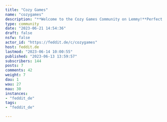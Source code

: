 ```yaml
---
title: "Cozy Games" 
name: "cozygames"
description: "**Welcome to the Cozy Games Community on Lemmy!**Perfect for those who love to unwind in a safe space with games that are cozy and stuffed with wholesomeness. Cute, fluffy and pillows very welcome!Share your serene adventures, your adorably quirky characters, or get the latest news and reviews about video games from the cozy corner of the gaming world.*Grab your Switches, PCs, iPads, Smartphones and Steam accounts and let the real-world stress melt away.****Feeling lost? Here are some other gaming communities across Lemmy:- [Patient Gamers](/c/patientgamers@lemmy.ml)- [Gaming](/c/gaming@beehaw.org)- [Automation Games](/c/automation_games@feddit.de)- [Adventure Games](/c/adventuregames@lemm.ee)- [Life Simulation Games](/c/lifesimulation@lemmy.world)- [Open Source Games](/c/opensourcegames@lemmy.ml)- [Free Games](/c/freegames@lemmy.ml)- [Incremental Games](incremental_games@lemmy.ml)***Not exactly video games but related:- [Forum Games](/c/forum_games@lemmy.world)- [Gamedev](/c/gamedev@lemmy.blahaj.zone)- [Linux Gaming](/c/linux_gaming@lemmy.ml)- [Boardgames](/c/boardgames@feddit.de)- [RPGs](/c/rpg@lemmy.ca)***Cozy but not a game:- [Cozy Places](/c/cozyplaces@lemmy.ml)"
type: community
date: "2023-06-21 14:54:36"
draft: false
nsfw: false
actor_id: "https://feddit.de/c/cozygames"
host: feddit.de
lastmod: "2023-06-14 10:00:55"
published: "2023-06-13 13:59:57"
subscribers: 144
posts: 7
comments: 42
weight: 7
dau: 1
wau: 27
mau: 30
instances:
- "feddit_de"
tags: 
- "feddit_de"

---
```

